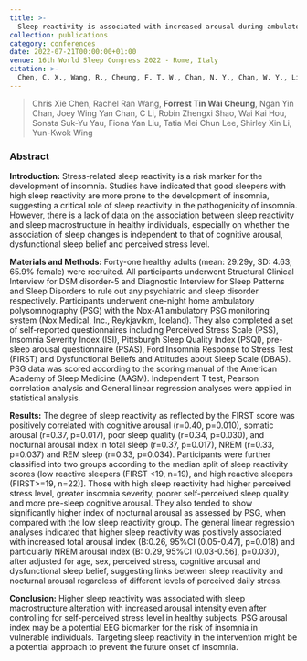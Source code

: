 ```yaml
---
title: >-
  Sleep reactivity is associated with increased arousal during ambulatory polysomnography in healthy adults
collection: publications
category: conferences
date: 2022-07-21T00:00:00+01:00
venue: 16th World Sleep Congress 2022 - Rome, Italy
citation: >-
  Chen, C. X., Wang, R., Cheung, F. T. W., Chan, N. Y., Chan, W. Y., Li, C., ... & Wing, Y. K. (2022). Sleep reactivity is associated with increased arousal during ambulatory polysomnography in healthy adults. Sleep Medicine, 100, S94.
---
```

> Chris Xie Chen, Rachel Ran Wang, **Forrest Tin Wai Cheung**, Ngan Yin Chan, Joey Wing Yan Chan, C Li, Robin Zhengxi Shao, Wai Kai Hou, Sonata Suk-Yu Yau, Fiona Yan Liu, Tatia Mei Chun Lee, Shirley Xin Li, Yun-Kwok Wing

### Abstract

**Introduction:** Stress-related sleep reactivity is a risk marker for the development of insomnia. Studies have indicated that good sleepers with high sleep reactivity are more prone to the development of insomnia, suggesting a critical role of sleep reactivity in the pathogenicity of insomnia. However, there is a lack of data on the association between sleep reactivity and sleep macrostructure in healthy individuals, especially on whether the association of sleep changes is independent to that of cognitive arousal, dysfunctional sleep belief and perceived stress level.

**Materials and Methods:** Forty-one healthy adults (mean: 29.29y, SD: 4.63; 65.9% female) were recruited. All participants underwent Structural Clinical Interview for DSM disorder-5 and Diagnostic Interview for Sleep Patterns and Sleep Disorders to rule out any psychiatric and sleep disorder respectively. Participants underwent one-night home ambulatory polysomnography (PSG) with the Nox-A1 ambulatory PSG monitoring system (Nox Medical, Inc., Reykjavikm, Iceland). They also completed a set of self-reported questionnaires including Perceived Stress Scale (PSS), Insomnia Severity Index (ISI), Pittsburgh Sleep Quality Index (PSQI), pre-sleep arousal questionnaire (PSAS), Ford Insomnia Response to Stress Test (FIRST) and Dysfunctional Beliefs and Attitudes about Sleep Scale (DBAS). PSG data was scored according to the scoring manual of the American Academy of Sleep Medicine (AASM). Independent T test, Pearson correlation analysis and General linear regression analyses were applied in statistical analysis.

**Results:** The degree of sleep reactivity as reflected by the FIRST score was positively correlated with cognitive arousal (r=0.40, p=0.010), somatic arousal (r=0.37, p=0.017), poor sleep quality (r=0.34, p=0.030), and nocturnal arousal index in total sleep (r=0.37, p=0.017), NREM (r=0.33, p=0.037) and REM sleep (r=0.33, p=0.034). Participants were further classified into two groups according to the median split of sleep reactivity scores (low reactive sleepers (FIRST <19, n=19), and high reactive sleepers (FIRST>=19, n=22)]. Those with high sleep reactivity had higher perceived stress level, greater insomnia severity, poorer self-perceived sleep quality and more pre-sleep cognitive arousal. They also tended to show significantly higher index of nocturnal arousal as assessed by PSG, when compared with the low sleep reactivity group. The general linear regression analyses indicated that higher sleep reactivity was positively associated with increased total arousal index (B:0.26, 95%CI (0.05-0.47], p=0.018) and particularly NREM arousal index (B: 0.29, 95%CI (0.03-0.56], p=0.030), after adjusted for age, sex, perceived stress, cognitive arousal and dysfunctional sleep belief, suggesting links between sleep reactivity and nocturnal arousal regardless of different levels of perceived daily stress.

**Conclusion:** Higher sleep reactivity was associated with sleep macrostructure alteration with increased arousal intensity even after controlling for self-perceived stress level in healthy subjects. PSG arousal index may be a potential EEG biomarker for the risk of insomnia in vulnerable individuals. Targeting sleep reactivity in the intervention might be a potential approach to prevent the future onset of insomnia.